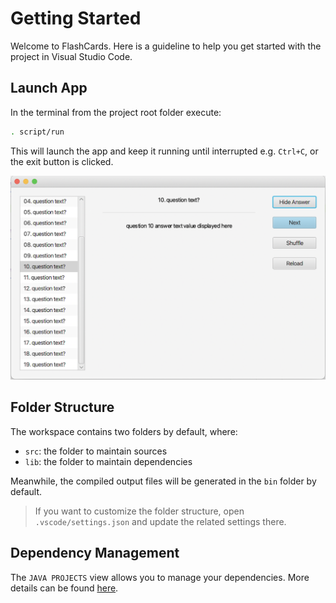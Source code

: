 # Getting Started

Welcome to FlashCards. Here is a guideline to help you get started with the project in Visual Studio Code.

## Launch App

In the terminal from the project root folder execute:

```sh
. script/run
```

This will launch the app and keep it running until interrupted e.g. `Ctrl+C`, or the exit button is clicked.

![App Demo](assets/demo.png)

## Folder Structure

The workspace contains two folders by default, where:

- `src`: the folder to maintain sources
- `lib`: the folder to maintain dependencies

Meanwhile, the compiled output files will be generated in the `bin` folder by default.

> If you want to customize the folder structure, open `.vscode/settings.json` and update the related settings there.

## Dependency Management

The `JAVA PROJECTS` view allows you to manage your dependencies. More details can be found [here](https://github.com/microsoft/vscode-java-dependency#manage-dependencies).
